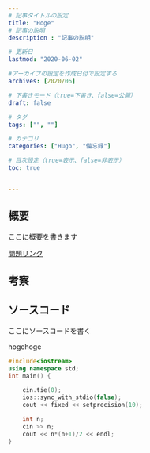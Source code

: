 ```yaml
---
# 記事タイトルの設定
title: "Hoge"
# 記事の説明
description : "記事の説明"

# 更新日
lastmod: "2020-06-02"

#アーカイブの設定を作成日付で設定する
archives: [2020/06]

# 下書きモード（true=下書き、false=公開）
draft: false

# タグ
tags: ["", ""]

# カテゴリ
categories: ["Hugo", "備忘録"]

# 目次設定（true=表示、false=非表示）
toc: true


---
```


## 概要

ここに概要を書きます <br>

[問題リンク](https://atcoder.jp/contests/abc167/tasks/abc167_a)

## 考察

## ソースコード

ここにソースコードを書く<br>

hogehoge

```cpp
#include<iostream>
using namespace std;
int main() {

	cin.tie(0);
	ios::sync_with_stdio(false);
	cout << fixed << setprecision(10);

	int n;
	cin >> n;
	cout << n*(n+1)/2 << endl;
}
```
